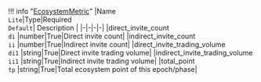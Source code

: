 !!! info "[EcosystemMetric](schemas/ecosystem_metric.md)"
    |Name<br>`Lite`|Type|Required<br>`Default`| Description |
    |-|-|-|-|
    |direct_invite_count<br>`di` |number|True|Direct invite count|
    |indirect_invite_count<br>`ii` |number|True|Indirect invite count|
    |direct_invite_trading_volume<br>`di1` |string|True|Direct invite trading volume|
    |indirect_invite_trading_volume<br>`ii1` |string|True|Indirect invite trading volume|
    |total_point<br>`tp` |string|True|Total ecosystem point of this epoch/phase|
